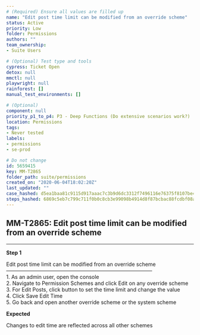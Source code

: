 ```yaml
---
# (Required) Ensure all values are filled up
name: "Edit post time limit can be modified from an override scheme"
status: Active
priority: Low
folder: Permissions
authors: ""
team_ownership: 
- Suite Users

# (Optional) Test type and tools
cypress: Ticket Open
detox: null
mmctl: null
playwright: null
rainforest: []
manual_test_environments: []

# (Optional)
component: null
priority_p1_to_p4: P3 - Deep Functions (Do extensive scenarios work?)
location: Permissions
tags: 
- Never tested
labels: 
- permissions
- se-prod

# Do not change
id: 5659415
key: MM-T2865
folder_path: suite/permissions
created_on: "2020-06-04T18:02:20Z"
last_updated: ""
case_hashed: d5ea1baa81c9115d917aaac7c3b9d6dc3312f7496116e76375f8107be40800db2d14f4ed9d3130a0daff59fff296fa41
steps_hashed: 6869c5eb7c799c711f0b0c8cb3e99098b4914d8f87bcbac88fcdbf08a3864e50c4b5793fd740d7e6e3cbbba5847c788d
---
```


## MM-T2865: Edit post time limit can be modified from an override scheme

---

**Step 1**

Edit post time limit can be modified from an override scheme\
————————————————————————————\
1\. As an admin user, open the console\
2\. Navigate to Permission Schemes and click Edit on any override scheme\
3\. For Edit Posts, click button to set the time limit and change the value\
4\. Click Save Edit Time\
5\. Go back and open another override scheme or the system scheme

**Expected**

Changes to edit time are reflected across all other schemes
